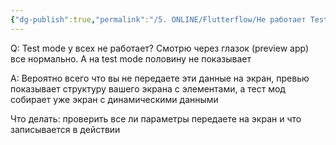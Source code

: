 ```yaml
---
{"dg-publish":true,"permalink":"/5. ONLINE/Flutterflow/Не работает Test mode/","created":"2024-10-24T15:41:08.736-03:00","updated":"2024-10-24T15:41:54.454-03:00"}
---
```


Q: Test mode у всех не работает?
Смотрю через глазок (preview app) все нормально. А на test mode половину не показывает

A:
Вероятно всего что вы не передаете эти данные на экран, превью показывает структуру вашего экрана с элементами, а тест мод собирает уже экран с динамическими данными

Что делать:
проверить все ли параметры передаете на экран и что записывается в действии